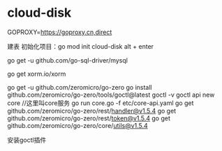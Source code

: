 # cloud-disk

GOPROXY=https://goproxy.cn,direct

建表
初始化项目：go mod init cloud-disk
 alt + enter


go get -u github.com/go-sql-driver/mysql

go get xorm.io/xorm

go get -u github.com/zeromicro/go-zero
go install github.com/zeromicro/go-zero/tools/goctl@latest
goctl -v
goctl api new core  //这里叫core服务
go run core.go -f etc/core-api.yaml
go get github.com/zeromicro/go-zero/rest/handler@v1.5.4
go get github.com/zeromicro/go-zero/rest/token@v1.5.4
go get github.com/zeromicro/go-zero/core/utils@v1.5.4

安装goctl插件


